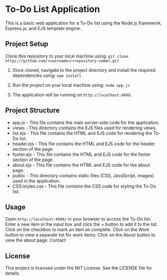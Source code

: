 # To-Do List Application
This is a basic web application for a To-Do list using the Node.js framework, Express.js, and EJS template engine.

## Project Setup

Clone this repository to your local machine using:
`git clone https://github.com/<username>/<repository-name>.git`

1. Once cloned, navigate to the project directory and install the required dependencies using:
`npm install`

2. Run the project on your local machine using:
`node app.js`

3. The application will be running on `http://localhost:4999`.

## Project Structure

- app.js - This file contains the main server-side code for the application.
- views - This directory contains the EJS files used for rendering views.
- list.ejs - This file contains the HTML and EJS code for rendering the To-Do list.
- header.ejs - This file contains the HTML and EJS code for the header section of the page.
- footer.ejs - This file contains the HTML and EJS code for the footer section of the page.
- about.ejs - This file contains the HTML and EJS code for the about page.
- public - This directory contains static files (CSS, JavaScript, images) used in the application.
- CSS/styles.css - This file contains the CSS code for styling the To-Do list.

## Usage

Open `http://localhost:4999/` in your browser to access the To-Do list.
Enter a new item in the input box and click the + button to add it to the list.
Click on the checkbox to mark an item as complete.
Click on the Work button to view a separate list for work items.
Click on the About button to view the about page.
Contact

## License
This project is licensed under the MIT License. See the LICENSE file for details.
